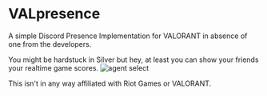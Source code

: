 # VALpresence

A simple Discord Presence Implementation for VALORANT in absence of one from the developers.

You might be hardstuck in Silver but hey, at least you can show your friends your realtime game scores. 
![agent select](https://user-images.githubusercontent.com/40915503/117148671-2b89f480-add6-11eb-8a83-81d33ceb0af9.PNG)




This isn't in any way affiliated with Riot Games or VALORANT. 
